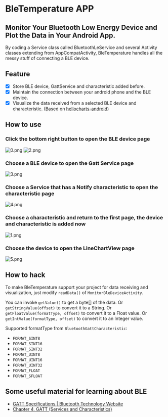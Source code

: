 # BleTemperature APP

Monitor Your Bluetooth Low Energy Device and Plot the Data in Your Android App.
----

By coding a Service class called BluetoothLeService and several Activity classes extending from AppCompatActivity, BleTemperature handles all the messy stuff of connecting a BLE device. 

## Feature

* [x] Store BLE device, GattService and characteristic added before.
* [x] Maintain the connection between your android phone and the BLE device.
* [x] Visualize the data received from a selected BLE device and characteristic. (Based on [hellocharts-android](https://github.com/lecho/hellocharts-android))

## How to use

### Click the bottom right button to open the BLE device page

![0.png](./tutorial/0.png)
![2.png](./tutorial/2.png)

### Choose a BLE device to open the Gatt Service page

![3.png](./tutorial/3.png)

### Choose a Service that has a Notify characteristic to open the characteristic page

![4.png](./tutorial/4.png)

### Choose a characteristic and return to the first page, the device and characteristic is added now

![1.png](./tutorial/1.png)

### Choose the device to open the LineChartView page

![5.png](./tutorial/5.png)

## How to hack

To make BleTemperature support your project for data receiving and visualization, just modify ```readData()``` of ```MonitorBleDeviceActivity```.

You can invoke ```getValue()``` to get a byte[] of the data. 
Or ```getStringValue(offset)``` to convert it to a String. 
Or ```getFloatValue(formatType, offset)``` to convert it to a Float value. 
Or ```getIntValue(formatType, offset)``` to convert it to an Integer value.

Supported formatType from ```BluetoothGattCharacteristic```:

- ```FORMAT_SINT8```
- ```FORMAT_SINT16```
- ```FORMAT_SINT32```
- ```FORMAT_UINT8```
- ```FORMAT_UINT16```
- ```FORMAT_UINT32```
- ```FORMAT_FLOAT```
- ```FORMAT_SFLOAT```

## Some useful material for learning about BLE

* [GATT Specifications | Bluetooth Technology Website](https://www.bluetooth.com/specifications/gatt/)
* [Chapter 4. GATT (Services and Characteristics)](https://www.oreilly.com/library/view/getting-started-with/9781491900550/ch04.html)

